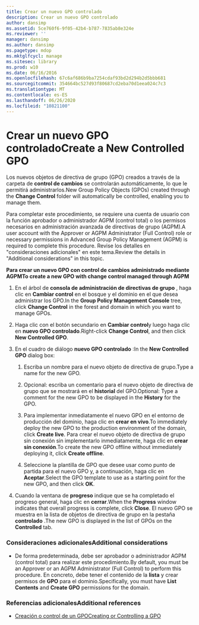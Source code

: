 ```yaml
---
title: Crear un nuevo GPO controlado
description: Crear un nuevo GPO controlado
author: dansimp
ms.assetid: 5ce760f6-9f05-42b4-b787-7835ab8e324e
ms.reviewer: ''
manager: dansimp
ms.author: dansimp
ms.pagetype: mdop
ms.mktglfcycl: manage
ms.sitesec: library
ms.prod: w10
ms.date: 06/16/2016
ms.openlocfilehash: 67c6af686b9ba7254cdaf93bd2d294b2d5bbb681
ms.sourcegitcommit: 354664bc527d93f80687cd2eba70d1eea024c7c3
ms.translationtype: MT
ms.contentlocale: es-ES
ms.lasthandoff: 06/26/2020
ms.locfileid: "10821100"
---
```

# <span data-ttu-id="bf495-103">Crear un nuevo GPO controlado</span><span class="sxs-lookup"><span data-stu-id="bf495-103">Create a New Controlled GPO</span></span>


<span data-ttu-id="bf495-104">Los nuevos objetos de directiva de grupo (GPO) creados a través de la carpeta de **control de cambios** se controlarán automáticamente, lo que le permitirá administrarlos.</span><span class="sxs-lookup"><span data-stu-id="bf495-104">New Group Policy Objects (GPOs) created through the **Change Control** folder will automatically be controlled, enabling you to manage them.</span></span>

<span data-ttu-id="bf495-105">Para completar este procedimiento, se requiere una cuenta de usuario con la función aprobador o administrador AGPM (control total) o los permisos necesarios en administración avanzada de directivas de grupo (AGPM).</span><span class="sxs-lookup"><span data-stu-id="bf495-105">A user account with the Approver or AGPM Administrator (Full Control) role or necessary permissions in Advanced Group Policy Management (AGPM) is required to complete this procedure.</span></span> <span data-ttu-id="bf495-106">Revise los detalles en "consideraciones adicionales" en este tema.</span><span class="sxs-lookup"><span data-stu-id="bf495-106">Review the details in "Additional considerations" in this topic.</span></span>

**<span data-ttu-id="bf495-107">Para crear un nuevo GPO con control de cambios administrado mediante AGPM</span><span class="sxs-lookup"><span data-stu-id="bf495-107">To create a new GPO with change control managed through AGPM</span></span>**

1.  <span data-ttu-id="bf495-108">En el árbol de **consola de administración de directivas de grupo** , haga clic en **Cambiar control** en el bosque y el dominio en el que desea administrar los GPO.</span><span class="sxs-lookup"><span data-stu-id="bf495-108">In the **Group Policy Management Console** tree, click **Change Control** in the forest and domain in which you want to manage GPOs.</span></span>

2.  <span data-ttu-id="bf495-109">Haga clic con el botón secundario en **Cambiar control**y luego haga clic en **nuevo GPO controlado**.</span><span class="sxs-lookup"><span data-stu-id="bf495-109">Right-click **Change Control**, and then click **New Controlled GPO**.</span></span>

3.  <span data-ttu-id="bf495-110">En el cuadro de diálogo **nuevo GPO controlado** :</span><span class="sxs-lookup"><span data-stu-id="bf495-110">In the **New Controlled GPO** dialog box:</span></span>

    1.  <span data-ttu-id="bf495-111">Escriba un nombre para el nuevo objeto de directiva de grupo.</span><span class="sxs-lookup"><span data-stu-id="bf495-111">Type a name for the new GPO.</span></span>

    2.  <span data-ttu-id="bf495-112">Opcional: escriba un comentario para el nuevo objeto de directiva de grupo que se mostrará en el **historial** del GPO.</span><span class="sxs-lookup"><span data-stu-id="bf495-112">Optional: Type a comment for the new GPO to be displayed in the **History** for the GPO.</span></span>

    3.  <span data-ttu-id="bf495-113">Para implementar inmediatamente el nuevo GPO en el entorno de producción del dominio, haga clic en **crear en vivo**.</span><span class="sxs-lookup"><span data-stu-id="bf495-113">To immediately deploy the new GPO to the production environment of the domain, click **Create live**.</span></span> <span data-ttu-id="bf495-114">Para crear el nuevo objeto de directiva de grupo sin conexión sin implementarlo inmediatamente, haga clic en **crear sin conexión**.</span><span class="sxs-lookup"><span data-stu-id="bf495-114">To create the new GPO offline without immediately deploying it, click **Create offline**.</span></span>

    4.  <span data-ttu-id="bf495-115">Seleccione la plantilla de GPO que desee usar como punto de partida para el nuevo GPO y, a continuación, haga clic en **Aceptar**.</span><span class="sxs-lookup"><span data-stu-id="bf495-115">Select the GPO template to use as a starting point for the new GPO, and then click **OK**.</span></span>

4.  <span data-ttu-id="bf495-116">Cuando la ventana de **progreso** indique que se ha completado el progreso general, haga clic en **cerrar**.</span><span class="sxs-lookup"><span data-stu-id="bf495-116">When the **Progress** window indicates that overall progress is complete, click **Close**.</span></span> <span data-ttu-id="bf495-117">El nuevo GPO se muestra en la lista de objetos de directiva de grupo en la pestaña **controlado** .</span><span class="sxs-lookup"><span data-stu-id="bf495-117">The new GPO is displayed in the list of GPOs on the **Controlled** tab.</span></span>

### <span data-ttu-id="bf495-118">Consideraciones adicionales</span><span class="sxs-lookup"><span data-stu-id="bf495-118">Additional considerations</span></span>

-   <span data-ttu-id="bf495-119">De forma predeterminada, debe ser aprobador o administrador AGPM (control total) para realizar este procedimiento.</span><span class="sxs-lookup"><span data-stu-id="bf495-119">By default, you must be an Approver or an AGPM Administrator (Full Control) to perform this procedure.</span></span> <span data-ttu-id="bf495-120">En concreto, debe tener el contenido de la **lista** y crear permisos de **GPO** para el dominio.</span><span class="sxs-lookup"><span data-stu-id="bf495-120">Specifically, you must have **List Contents** and **Create GPO** permissions for the domain.</span></span>

### <span data-ttu-id="bf495-121">Referencias adicionales</span><span class="sxs-lookup"><span data-stu-id="bf495-121">Additional references</span></span>

-   [<span data-ttu-id="bf495-122">Creación o control de un GPO</span><span class="sxs-lookup"><span data-stu-id="bf495-122">Creating or Controlling a GPO</span></span>](creating-or-controlling-a-gpo-agpm40-app.md)

 

 





